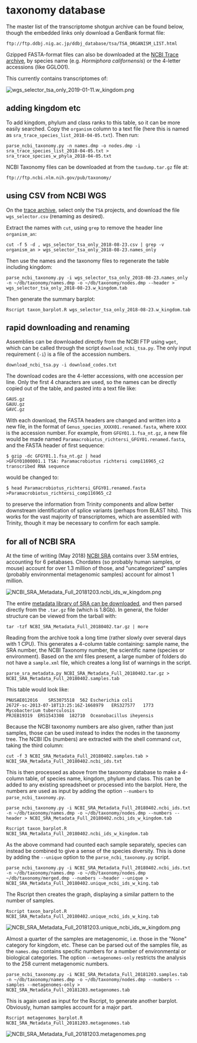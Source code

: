 # taxonomy database #
The master list of the transcriptome shotgun archive can be found below, though the embedded links only download a GenBank format file:

`ftp://ftp.ddbj.nig.ac.jp/ddbj_database/tsa/TSA_ORGANISM_LIST.html`

Gzipped FASTA-format files can also be downloaded at the [NCBI Trace archive](https://www.ncbi.nlm.nih.gov/Traces/wgs/), by species name (e.g. *Hormiphora californensis*) or the 4-letter accessions (like GGLO01).

This currently contains transcriptomes of:

![wgs_selector_tsa_only_2019-01-11.w_kingdom.png](https://github.com/wrf/taxonomy_database/blob/master/wgs_selector_tsa_only_2019-01-11.w_kingdom.png)

## adding kingdom etc ##
To add kingdom, phylum and class ranks to this table, so it can be more easily searched. Copy the `organism` column to a text file (here this is named as `sra_trace_species_list_2018-04-05.txt`). Then run:

`parse_ncbi_taxonomy.py -n names.dmp -o nodes.dmp -i sra_trace_species_list_2018-04-05.txt > sra_trace_species_w_phyla_2018-04-05.txt`

NCBI Taxonomy files can be downloaded at from the `taxdump.tar.gz` file at:

`ftp://ftp.ncbi.nlm.nih.gov/pub/taxonomy/`

## using CSV from NCBI WGS ##
On the [trace archive](https://www.ncbi.nlm.nih.gov/Traces/wgs/?page=1&view=tsa), select only the `TSA` projects, and download the file `wgs_selector.csv` (renaming as desired).

Extract the names with `cut`, using `grep` to remove the header line `organism_an`:

`cut -f 5 -d , wgs_selector_tsa_only_2018-08-23.csv | grep -v organism_an > wgs_selector_tsa_only_2018-08-23.names_only`

Then use the names and the taxonomy files to regenerate the table including kingdom:

`parse_ncbi_taxonomy.py -i wgs_selector_tsa_only_2018-08-23.names_only -n ~/db/taxonomy/names.dmp -o ~/db/taxonomy/nodes.dmp --header > wgs_selector_tsa_only_2018-08-23.w_kingdom.tab`

Then generate the summary barplot:

`Rscript taxon_barplot.R wgs_selector_tsa_only_2018-08-23.w_kingdom.tab`

## rapid downloading and renaming ##
Assemblies can be downloaded directly from the NCBI FTP using `wget`, which can be called through the script `download_ncbi_tsa.py`. The only input requirement (`-i`) is a file of the accession numbers.

`download_ncbi_tsa.py -i download_codes.txt`

The download codes are the 4-letter accessions, with one accession per line. Only the first 4 characters are used, so the names can be directly copied out of the table, and pasted into a text file like:

```
GAUS.gz
GAUU.gz
GAVC.gz
```

With each download, the FASTA headers are changed and written into a new file, in the format of `Genus_species_XXXX01.renamed.fasta`, where `XXXX` is the accession number. For example, from `GFGY01.1.fsa_nt.gz`, a new file would be made named `Paramacrobiotus_richtersi_GFGY01.renamed.fasta`, and the FASTA header of first sequence:

```
$ gzip -dc GFGY01.1.fsa_nt.gz | head
>GFGY01000001.1 TSA: Paramacrobiotus richtersi comp116965_c2 transcribed RNA sequence
```

would be changed to:

```
$ head Paramacrobiotus_richtersi_GFGY01.renamed.fasta
>Paramacrobiotus_richtersi_comp116965_c2
```

to preserve the information from Trinity components and allow better downstream identification of splice variants (perhaps from BLAST hits). This works for the vast majority of transcriptomes, which are assembled with Trinity, though it may be necessary to confirm for each sample.

## for all of NCBI SRA ##
At the time of writing (May 2018) [NCBI SRA](https://trace.ncbi.nlm.nih.gov/Traces/sra/sra.cgi) contains over 3.5M entries, accounting for 6 petabases. Chordates (so probably human samples, or mouse) account for over 1.3 million of those, and "uncategorized" samples (probably environmental metagenomic samples) account for almost 1 million.

![NCBI_SRA_Metadata_Full_20181203.ncbi_ids_w_kingdom.png](https://github.com/wrf/taxonomy_database/blob/master/NCBI_SRA_Metadata_Full_20181203.ncbi_ids_w_kingdom.png)

The entire [metadata library of SRA can be downloaded](https://trace.ncbi.nlm.nih.gov/Traces/sra/sra.cgi?view=mirroring), and then parsed directly from the `.tar.gz` file (which is 1.8Gb). In general, the folder structure can be viewed from the tarball with:

`tar -tzf NCBI_SRA_Metadata_Full_20180402.tar.gz | more`

Reading from the archive took a long time (rather slowly over several days with 1 CPU). This generates a 4-column table containing: sample name, the SRA number, the NCBI Taxonomy number, the scientific name (species or environment). Based on the xml files present, a large number of folders do not have a `sample.xml` file, which creates a long list of warnings in the script.

`parse_sra_metadata.py NCBI_SRA_Metadata_Full_20180402.tar.gz > NCBI_SRA_Metadata_Full_20180402.samples.tab`

This table would look like:

```
PNUSAE012016	SRS3075518	562	Escherichia coli
2672F-sc-2013-07-18T13:25:16Z-1668979	ERS327577	1773	Mycobacterium tuberculosis
PRJEB19319	ERS1543308	182710	Oceanobacillus iheyensis
```

Because the NCBI taxonomy numbers are also given, rather than just samples, those can be used instead to index the nodes in the taxonomy tree. The NCBI IDs (numbers) are extracted with the shell command `cut`, taking the third column:

`cut -f 3 NCBI_SRA_Metadata_Full_20180402.samples.tab > NCBI_SRA_Metadata_Full_20180402.ncbi_ids.txt`

This is then processed as above from the taxonomy database to make a 4-column table, of species name, kingdom, phylum and class. This can be added to any existing spreadsheet or processed into the barplot. Here, the numbers are used as input by adding the option `--numbers` to `parse_ncbi_taxonomy.py`.

`parse_ncbi_taxonomy.py -i NCBI_SRA_Metadata_Full_20180402.ncbi_ids.txt -n ~/db/taxonomy/names.dmp -o ~/db/taxonomy/nodes.dmp --numbers --header > NCBI_SRA_Metadata_Full_20180402.ncbi_ids_w_kingdom.tab`

`Rscript taxon_barplot.R NCBI_SRA_Metadata_Full_20180402.ncbi_ids_w_kingdom.tab`

As the above command had counted each sample separately, species can instead be combined to give a sense of the species diversity. This is done by adding the `--unique` option to the `parse_ncbi_taxonomy.py` script.

`parse_ncbi_taxonomy.py -i NCBI_SRA_Metadata_Full_20180402.ncbi_ids.txt -n ~/db/taxonomy/names.dmp -o ~/db/taxonomy/nodes.dmp ~/db/taxonomy/merged.dmp --numbers --header --unique > NCBI_SRA_Metadata_Full_20180402.unique_ncbi_ids_w_king.tab`

The Rscript then creates the graph, displaying a similar pattern to the number of samples.

`Rscript taxon_barplot.R NCBI_SRA_Metadata_Full_20180402.unique_ncbi_ids_w_king.tab`

![NCBI_SRA_Metadata_Full_20181203.unique_ncbi_ids_w_kingdom.png](https://github.com/wrf/taxonomy_database/blob/master/NCBI_SRA_Metadata_Full_20181203.unique_ncbi_ids_w_kingdom.png)

Almost a quarter of the samples are metagenomic, i.e. those in the "None" category for kingdom, etc. These can be parsed out of the samples file, as the `names.dmp` contains specific numbers for a number of environmental or biological categories. The option `--metagenomes-only` restricts the analysis to the 258 current metagenomic numbers.

`parse_ncbi_taxonomy.py -i NCBI_SRA_Metadata_Full_20181203.samples.tab -n ~/db/taxonomy/names.dmp -o ~/db/taxonomy/nodes.dmp --numbers --samples --metagenomes-only > NCBI_SRA_Metadata_Full_20181203.metagenomes.tab`

This is again used as input for the Rscript, to generate another barplot. Obviously, human samples account for a major part.

`Rscript metagenomes_barplot.R NCBI_SRA_Metadata_Full_20181203.metagenomes.tab`

![NCBI_SRA_Metadata_Full_20181203.metagenomes.png](https://github.com/wrf/taxonomy_database/blob/master/NCBI_SRA_Metadata_Full_20181203.metagenomes.png)
